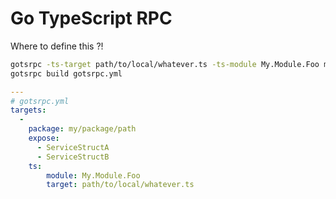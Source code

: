 # Go TypeScript RPC

Where to define this ?!

```bash
gotsrpc -ts-target path/to/local/whatever.ts -ts-module My.Module.Foo my/package/path ServiceStructA [ServiceStructB ...]
gotsrpc build gotsrpc.yml
```

```yaml
---
# gotsrpc.yml
targets:
  -
    package: my/package/path
    expose:
      - ServiceStructA
      - ServiceStructB
    ts:
        module: My.Module.Foo
        target: path/to/local/whatever.ts
    
```